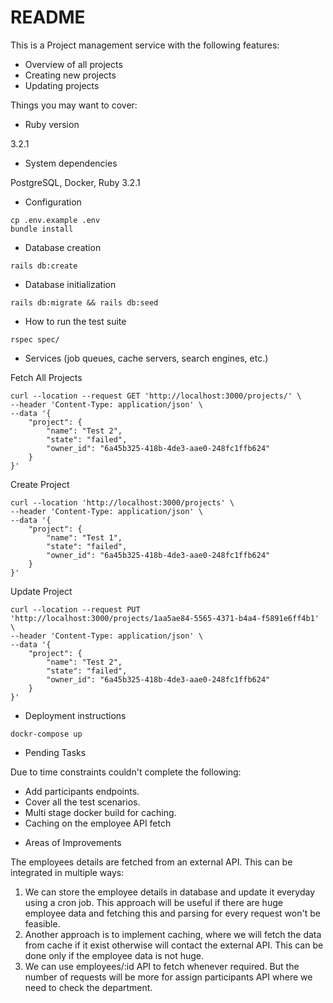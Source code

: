 # README

This is a Project management service with the following features:
- Overview of all projects
- Creating new projects
- Updating projects

Things you may want to cover:

* Ruby version

3.2.1

* System dependencies

PostgreSQL, Docker, Ruby 3.2.1

* Configuration
```
cp .env.example .env
bundle install
```
* Database creation
```
rails db:create
```
* Database initialization
```
rails db:migrate && rails db:seed
```
* How to run the test suite
```
rspec spec/
```
* Services (job queues, cache servers, search engines, etc.)

Fetch All Projects
```
curl --location --request GET 'http://localhost:3000/projects/' \
--header 'Content-Type: application/json' \
--data '{
    "project": {
        "name": "Test 2",
        "state": "failed",
        "owner_id": "6a45b325-418b-4de3-aae0-248fc1ffb624"
    }
}'
```

Create Project
```
curl --location 'http://localhost:3000/projects' \
--header 'Content-Type: application/json' \
--data '{
    "project": {
        "name": "Test 1",
        "state": "failed",
        "owner_id": "6a45b325-418b-4de3-aae0-248fc1ffb624"
    }
}'
```

Update Project
```
curl --location --request PUT 'http://localhost:3000/projects/1aa5ae84-5565-4371-b4a4-f5891e6ff4b1' \
--header 'Content-Type: application/json' \
--data '{
    "project": {
        "name": "Test 2",
        "state": "failed",
        "owner_id": "6a45b325-418b-4de3-aae0-248fc1ffb624"
    }
}'
```

* Deployment instructions
```
dockr-compose up
```
* Pending Tasks

Due to time constraints couldn't complete the following:
- Add participants endpoints. 
- Cover all the test scenarios. 
- Multi stage docker build for caching.
- Caching on the employee API fetch

* Areas of Improvements

The employees details are fetched from an external API. This can be integrated in multiple ways:
1. We can store the employee details in database and update it everyday using a cron job. This approach will be useful if there are huge employee data and fetching this and parsing for every request won't be feasible.
2. Another approach is to implement caching, where we will fetch the data from cache if it exist otherwise will contact the external API. This can be done only if the employee data is not huge.
3. We can use employees/:id API to fetch whenever required. But the number of requests will be more for assign participants API where we need to check the department.
